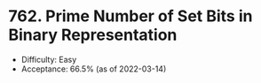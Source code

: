 # 762. Prime Number of Set Bits in Binary Representation
- Difficulty: Easy
- Acceptance: 66.5% (as of 2022-03-14)
